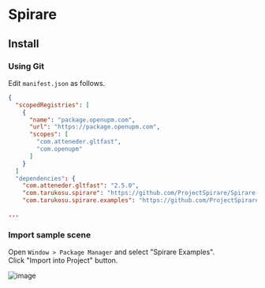 # Spirare

## Install

### Using Git
Edit `manifest.json` as follows.

```json
{
  "scopedRegistries": [
    {
      "name": "package.openupm.com",
      "url": "https://package.openupm.com",
      "scopes": [
        "com.atteneder.gltfast",
        "com.openupm"
      ]
    }
  ]
  "dependencies": {
    "com.atteneder.gltfast": "2.5.0",
    "com.tarukosu.spirare": "https://github.com/ProjectSpirare/Spirare-Unity.git?path=Assets/Spirare",
    "com.tarukosu.spirare.examples": "https://github.com/ProjectSpirare/Spirare-Unity.git?path=Assets/Spirare.Examples",

...

```

### Import sample scene

Open `Window > Package Manager` and select "Spirare Examples".  
Click "Import into Project" button.

![image](https://user-images.githubusercontent.com/4415085/104809917-4c810680-5834-11eb-8ee9-342abbba83a0.png)

